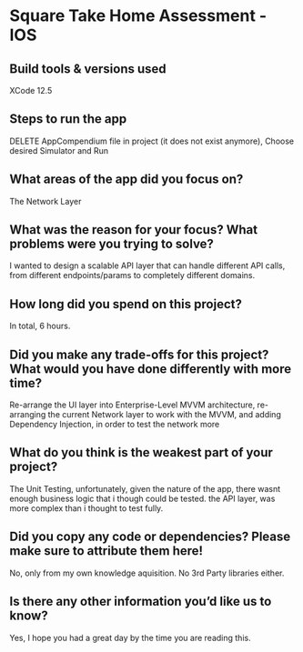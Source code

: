 #  Square Take Home Assessment - IOS

## Build tools & versions used
XCode 12.5

## Steps to run the app
DELETE AppCompendium file in project (it does not exist anymore), Choose desired Simulator and Run

## What areas of the app did you focus on?
The Network Layer

## What was the reason for your focus? What problems were you trying to solve?
I wanted to design a scalable API layer that can handle different API calls, from different endpoints/params to completely different domains.

## How long did you spend on this project?
In total, 6 hours.

## Did you make any trade-offs for this project? What would you have done differently with more time?
Re-arrange the UI layer into Enterprise-Level MVVM architecture, re-arranging the current Network layer to work with the MVVM, and adding Dependency Injection, in order to test the network more

## What do you think is the weakest part of your project?
The Unit Testing, unfortunately, given the nature of the app, there wasnt enough business logic that i though could be tested. the API layer, was more complex than i thought to test fully.

## Did you copy any code or dependencies? Please make sure to attribute them here!
No, only from my own knowledge aquisition. No 3rd Party libraries either.

## Is there any other information you’d like us to know?
Yes, I hope you had a great day by the time you are reading this.
